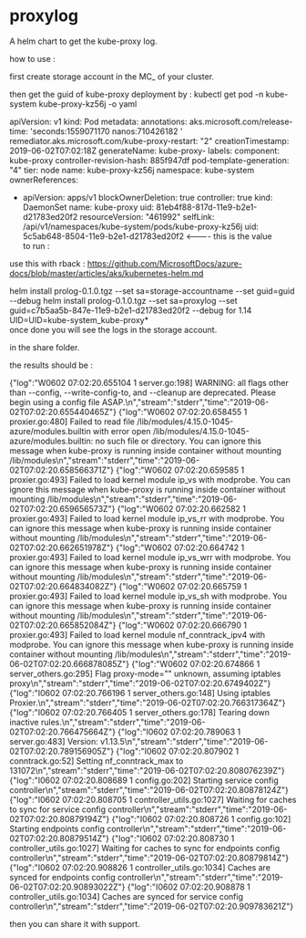 # proxylog
A helm chart to get the kube-proxy log.

how to use :

first create storage account in the MC_ of your cluster.

then get the guid of kube-proxy deployment by :
kubectl get pod -n kube-system kube-proxy-kz56j    -o yaml   

apiVersion: v1
kind: Pod
metadata:
  annotations:
    aks.microsoft.com/release-time: 'seconds:1559071170 nanos:710426182 '
    remediator.aks.microsoft.com/kube-proxy-restart: "2"
  creationTimestamp: 2019-06-02T07:02:18Z
  generateName: kube-proxy-
  labels:
    component: kube-proxy
    controller-revision-hash: 885f947df
    pod-template-generation: "4"
    tier: node
  name: kube-proxy-kz56j
  namespace: kube-system
  ownerReferences:
  - apiVersion: apps/v1
    blockOwnerDeletion: true
    controller: true
    kind: DaemonSet
    name: kube-proxy
    uid: 81eb4f88-817d-11e9-b2e1-d21783ed20f2
  resourceVersion: "461992"
  selfLink: /api/v1/namespaces/kube-system/pods/kube-proxy-kz56j
  uid: 5c5ab648-8504-11e9-b2e1-d21783ed20f2 <---- this is the value   
  to run :
  
  use this with rback : https://github.com/MicrosoftDocs/azure-docs/blob/master/articles/aks/kubernetes-helm.md
  
  
  helm install prolog-0.1.0.tgz  --set sa=storage-accountname --set guid=guid  --debug
helm install prolog-0.1.0.tgz  --set sa=proxylog --set guid=c7b5aa5b-847e-11e9-b2e1-d21783ed20f2  --debug
for 1.14 UID=UID=kube-system_kube-proxy*   
once done you will see the logs in the storage account.

in the share folder.

the results should be :

{"log":"W0602 07:02:20.655104       1 server.go:198] WARNING: all flags other than --config, --write-config-to, and --cleanup are deprecated. Please begin using a config file ASAP.\n","stream":"stderr","time":"2019-06-02T07:02:20.655440465Z"}
{"log":"W0602 07:02:20.658455       1 proxier.go:480] Failed to read file /lib/modules/4.15.0-1045-azure/modules.builtin with error open /lib/modules/4.15.0-1045-azure/modules.builtin: no such file or directory. You can ignore this message when kube-proxy is running inside container without mounting /lib/modules\n","stream":"stderr","time":"2019-06-02T07:02:20.658566371Z"}
{"log":"W0602 07:02:20.659585       1 proxier.go:493] Failed to load kernel module ip_vs with modprobe. You can ignore this message when kube-proxy is running inside container without mounting /lib/modules\n","stream":"stderr","time":"2019-06-02T07:02:20.659656573Z"}
{"log":"W0602 07:02:20.662582       1 proxier.go:493] Failed to load kernel module ip_vs_rr with modprobe. You can ignore this message when kube-proxy is running inside container without mounting /lib/modules\n","stream":"stderr","time":"2019-06-02T07:02:20.662651978Z"}
{"log":"W0602 07:02:20.664742       1 proxier.go:493] Failed to load kernel module ip_vs_wrr with modprobe. You can ignore this message when kube-proxy is running inside container without mounting /lib/modules\n","stream":"stderr","time":"2019-06-02T07:02:20.664834082Z"}
{"log":"W0602 07:02:20.665759       1 proxier.go:493] Failed to load kernel module ip_vs_sh with modprobe. You can ignore this message when kube-proxy is running inside container without mounting /lib/modules\n","stream":"stderr","time":"2019-06-02T07:02:20.665852084Z"}
{"log":"W0602 07:02:20.666790       1 proxier.go:493] Failed to load kernel module nf_conntrack_ipv4 with modprobe. You can ignore this message when kube-proxy is running inside container without mounting /lib/modules\n","stream":"stderr","time":"2019-06-02T07:02:20.666878085Z"}
{"log":"W0602 07:02:20.674866       1 server_others.go:295] Flag proxy-mode=\"\" unknown, assuming iptables proxy\n","stream":"stderr","time":"2019-06-02T07:02:20.6749402Z"}
{"log":"I0602 07:02:20.766196       1 server_others.go:148] Using iptables Proxier.\n","stream":"stderr","time":"2019-06-02T07:02:20.766317364Z"}
{"log":"I0602 07:02:20.766405       1 server_others.go:178] Tearing down inactive rules.\n","stream":"stderr","time":"2019-06-02T07:02:20.766475664Z"}
{"log":"I0602 07:02:20.789063       1 server.go:483] Version: v1.13.5\n","stream":"stderr","time":"2019-06-02T07:02:20.789156905Z"}
{"log":"I0602 07:02:20.807902       1 conntrack.go:52] Setting nf_conntrack_max to 131072\n","stream":"stderr","time":"2019-06-02T07:02:20.808076239Z"}
{"log":"I0602 07:02:20.808689       1 config.go:202] Starting service config controller\n","stream":"stderr","time":"2019-06-02T07:02:20.80878124Z"}
{"log":"I0602 07:02:20.808705       1 controller_utils.go:1027] Waiting for caches to sync for service config controller\n","stream":"stderr","time":"2019-06-02T07:02:20.80879194Z"}
{"log":"I0602 07:02:20.808726       1 config.go:102] Starting endpoints config controller\n","stream":"stderr","time":"2019-06-02T07:02:20.80879514Z"}
{"log":"I0602 07:02:20.808730       1 controller_utils.go:1027] Waiting for caches to sync for endpoints config controller\n","stream":"stderr","time":"2019-06-02T07:02:20.80879814Z"}
{"log":"I0602 07:02:20.908826       1 controller_utils.go:1034] Caches are synced for endpoints config controller\n","stream":"stderr","time":"2019-06-02T07:02:20.90893022Z"}
{"log":"I0602 07:02:20.908878       1 controller_utils.go:1034] Caches are synced for service config controller\n","stream":"stderr","time":"2019-06-02T07:02:20.909783621Z"}

then you can share it with support.


